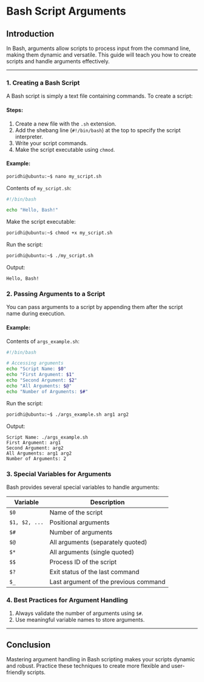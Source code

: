 # Bash Script Arguments

## Introduction
In Bash, arguments allow scripts to process input from the command line, making them dynamic and versatile. This guide will teach you how to create scripts and handle arguments effectively.

---

### 1. Creating a Bash Script
A Bash script is simply a text file containing commands. To create a script:

#### Steps:
1. Create a new file with the `.sh` extension.
2. Add the shebang line (`#!/bin/bash`) at the top to specify the script interpreter.
3. Write your script commands.
4. Make the script executable using `chmod`.

#### Example:
```bash
poridhi@ubuntu:~$ nano my_script.sh
```
Contents of `my_script.sh`:
```bash
#!/bin/bash

echo "Hello, Bash!"
```
Make the script executable:
```bash
poridhi@ubuntu:~$ chmod +x my_script.sh
```
Run the script:
```bash
poridhi@ubuntu:~$ ./my_script.sh
```
Output:
```
Hello, Bash!
```



### 2. Passing Arguments to a Script
You can pass arguments to a script by appending them after the script name during execution.

#### Example:
Contents of `args_example.sh`:
```bash
#!/bin/bash

# Accessing arguments
echo "Script Name: $0"
echo "First Argument: $1"
echo "Second Argument: $2"
echo "All Arguments: $@"
echo "Number of Arguments: $#"
```
Run the script:
```bash
poridhi@ubuntu:~$ ./args_example.sh arg1 arg2
```
Output:
```
Script Name: ./args_example.sh
First Argument: arg1
Second Argument: arg2
All Arguments: arg1 arg2
Number of Arguments: 2
```



### 3. Special Variables for Arguments
Bash provides several special variables to handle arguments:

| Variable | Description |
|----------|-------------|
| `$0`     | Name of the script |
| `$1, $2, ...` | Positional arguments |
| `$#`     | Number of arguments |
| `$@`     | All arguments (separately quoted) |
| `$*`     | All arguments (single quoted) |
| `$$`     | Process ID of the script |
| `$?`     | Exit status of the last command |
| `$_`     | Last argument of the previous command |



### 4. Best Practices for Argument Handling
1. Always validate the number of arguments using `$#`.
2. Use meaningful variable names to store arguments.

---

## Conclusion
Mastering argument handling in Bash scripting makes your scripts dynamic and robust. Practice these techniques to create more flexible and user-friendly scripts.
